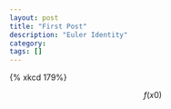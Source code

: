 ```yaml
---
layout: post
title: "First Post"
description: "Euler Identity"
category: 
tags: []
---
```



{% xkcd 179%}


$$f(x0)$$